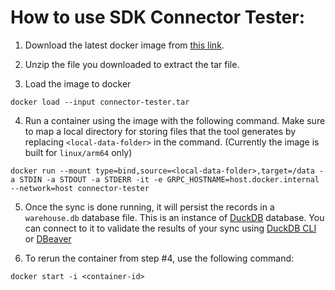 # How to use SDK Connector Tester:

1. Download the latest docker image from [this link]().

2. Unzip the file you downloaded to extract the tar file.

3. Load the image to docker
```
docker load --input connector-tester.tar
```

4. Run a container using the image with the following command. Make sure to map a local directory for storing files that the tool generates by replacing `<local-data-folder>` in the command. (Currently the image is built for `linux/arm64` only)

```
docker run --mount type=bind,source=<local-data-folder>,target=/data -a STDIN -a STDOUT -a STDERR -it -e GRPC_HOSTNAME=host.docker.internal --network=host connector-tester

```

5. Once the sync is done running, it will persist the records in a `warehouse.db` database file. This is an instance of [DuckDB](https://duckdb.org/) database. You can connect to it to validate the results of your sync using [DuckDB CLI](https://duckdb.org/docs/api/cli) or [DBeaver](https://duckdb.org/docs/guides/sql_editors/dbeaver)

6. To rerun the container from step #4, use the following command:

```
docker start -i <container-id>
```
